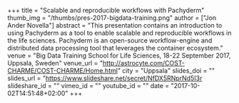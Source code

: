 +++
title = "Scalable and reproducible workflows with Pachyderm"
thumb_img = "/thumbs/pres-2017-bigdata-training.png"
author = ["Jon Ander Novella"]
abstract = "This presentation contains an introduction to using Pachyderm as a tool to enable scalable and reproducible workflows in the life sciences. Pachyderm is an open-source workflow-engine and distributed data processing tool that leverages the container ecosystem."
venue = "Big Data Training School for Life Sciences, 18-22 September 2017, Uppsala, Sweden"
venue_url = "http://astrocyte.com/COST-CHARME/COST-CHARME/Home.html"
city = "Uppsala"
slides_doi = ""
slides_url = "https://www.slideshare.net/secret/NfDX5RNprNd5I3r
slideshare_id = ""
vimeo_id = ""
youtube_id = ""
date = "2017-10-02T14:51:48+02:00"
+++
